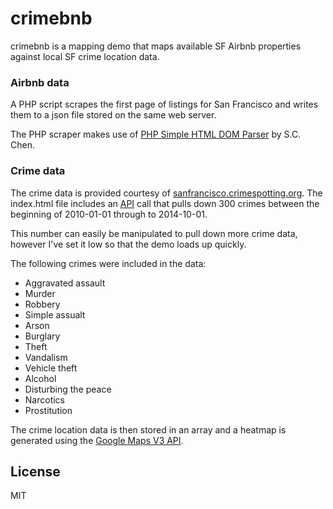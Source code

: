 crimebnb
========

crimebnb is a mapping demo that maps available SF Airbnb properties against local SF crime location data.


### Airbnb data

A PHP script scrapes the first page of listings for San Francisco and writes them to a json file stored on the same web server.

The PHP scraper makes use of [PHP Simple HTML DOM Parser] by S.C. Chen.

### Crime data

The crime data is provided courtesy of [sanfrancisco.crimespotting.org]. The index.html file includes an [API] call that pulls down 300 crimes between the beginning of 2010-01-01 through to 2014-10-01.

This number can easily be manipulated to pull down more crime data, however I've set it low so that the demo loads up quickly.

The following crimes were included in the data:

* Aggravated assault
* Murder
* Robbery
* Simple assualt
* Arson
* Burglary
* Theft
* Vandalism
* Vehicle theft
* Alcohol
* Disturbing the peace
* Narcotics
* Prostitution

The crime location data is then stored in an array and a heatmap is generated using the [Google Maps V3 API].




License
----

MIT



[PHP Simple HTML DOM Parser]:http://simplehtmldom.sourceforge.net/
[sanfrancisco.crimespotting.org]:sanfrancisco.crimespotting.org
[API]:sanfrancisco.crimespotting.org/api
[Google Maps V3 API]:https://developers.google.com/maps/documentation/javascript/examples/layer-heatmap
